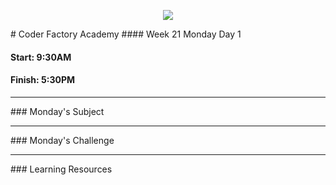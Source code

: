 <p align="center"><img src="https://github.com/coder-factory-academy/cf-guidline-css/blob/master/CFA.png"></p>
# Coder Factory Academy
#### Week 21 Monday Day 1

#### Start: 9:30AM
#### Finish: 5:30PM
<hr>
### Monday's Subject




<hr>
### Monday's Challenge


<hr>
### Learning Resources

